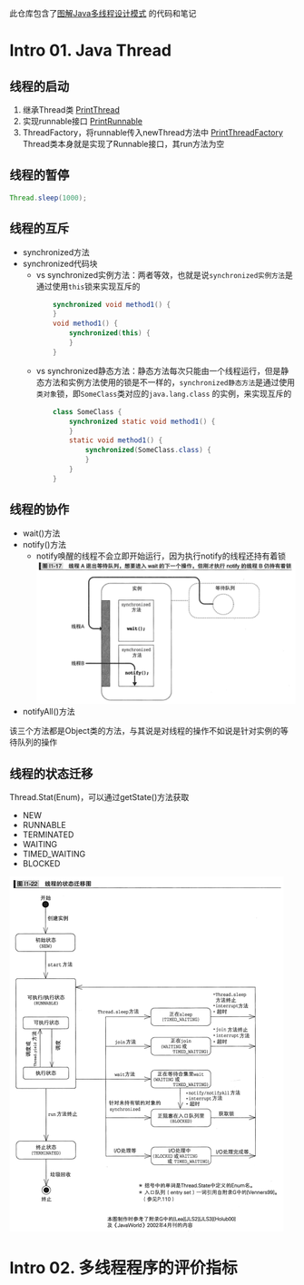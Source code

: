 此仓库包含了[图解Java多线程设计模式](https://www.amazon.com/%E5%9B%BE%E8%A7%A3Java%E5%A4%9A%E7%BA%BF%E7%A8%8B%E8%AE%BE%E8%AE%A1%E6%A8%A1%E5%BC%8F-%E7%BB%93%E5%9F%8E%E6%B5%A9/dp/B01N7EVWOH) 的代码和笔记

# Intro 01. Java Thread
## 线程的启动
1. 继承Thread类 [PrintThread](./src/chapter_0_intro1_java_thread/demo02/PrintThread.java)
2. 实现runnable接口 [PrintRunnable](./src/chapter_0_intro1_java_thread/demo02/PrintRunnable.java)
3. ThreadFactory，将runnable传入newThread方法中 [PrintThreadFactory](./src/chapter_0_intro1_java_thread/demo02/PrintThreadFactory.java)
Thread类本身就是实现了Runnable接口，其run方法为空
## 线程的暂停
```java
Thread.sleep(1000);
```
## 线程的互斥
* synchronized方法
* synchronized代码块
  * vs synchronized实例方法：两者等效，也就是说`synchronized实例方法`是通过使用`this`锁来实现互斥的
    ```java
        synchronized void method1() {
        }
        void method1() {
            synchronized(this) {
            }
        }
    
    ```
  * vs synchronized静态方法：静态方法每次只能由一个线程运行，但是静态方法和实例方法使用的锁是不一样的，`synchronized静态方法`是通过使用`类对象`锁，即`SomeClass`类对应的`java.lang.class` 的实例，来实现互斥的
    ```java
        class SomeClass {
            synchronized static void method1() {
            }
            static void method1() {
                synchronized(SomeClass.class) {
                }
            }
        }
    
    ```
## 线程的协作
  * wait()方法
  * notify()方法
    * notify唤醒的线程不会立即开始运行，因为执行notify的线程还持有着锁
    ![img.png](./imgs/I1-17.png)
  * notifyAll()方法

该三个方法都是Object类的方法，与其说是对线程的操作不如说是针对实例的等待队列的操作

## 线程的状态迁移
Thread.Stat(Enum)，可以通过getState()方法获取
* NEW
* RUNNABLE
* TERMINATED 
* WAITING
* TIMED_WAITING
* BLOCKED

![img.png](./imgs/I1-22.png)

# Intro 02. 多线程程序的评价指标